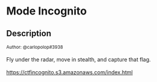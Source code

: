 # Mode Incognito

## Description

<small>Author: @carlopolop#3938</small><br><br>Fly under the radar, move in stealth, and capture that flag. <br><br> <a href="https://ctfincognito.s3.amazonaws.com/index.html">https://ctfincognito.s3.amazonaws.com/index.html</a>


